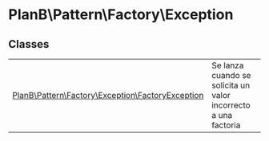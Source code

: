 
                                                                                                                                            
    
# PlanB\Pattern\Factory\Exception



## Classes
| | |
| --- | --- |
| [PlanB\Pattern\Factory\Exception\FactoryException](../../../PlanB/Pattern/Factory/Exception/FactoryException.md) | Se lanza cuando se solicita un valor incorrecto a una factoria |






                                                                                                                                                                                                                                                                                                                                                                                                            
    
                                                                                                                                                                                                                                                                             
                
